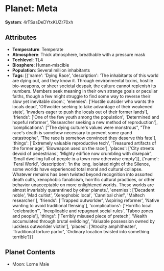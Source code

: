 # Planet: Meta

**System**: 4rTSasDeDYtxKUZr70xh

## Attributes
- **Temperature**: Temperate
- **Atmosphere**: Thick atmosphere, breathable with a pressure mask
- **Techlevel**: TL4
- **Biosphere**: Human-miscible
- **Population**: Several million inhabitants
- **Tags**: [{'name': 'Dying Race', 'description': 'The inhabitants of this world are dying out, and they know it. Through environmental toxins, hostile bio-weapons, or sheer societal despair, the culture cannot replenish its numbers. Members seek meaning in their own strange goals or peculiar faiths, though a few might struggle to find some way to reverse their slow yet inevitable doom.', 'enemies': ['Hostile outsider who wants the locals dead', 'Offwolder seeking to take advantage of their weakened state', 'Invaders eager to push the locals out of their former lands'], 'friends': ['One of the few youth among the population', 'Determined and hopeful reformer', 'Researcher seeking a new method of reproduction'], 'complications': ["The dying culture's values were monstrous", "The race's death is somehow necessary to prevent some grand catastrophe", 'The race is somehow convinced they deserve this fate'], 'things': ['Extremely valuable reproductive tech', 'Treasured artifacts of the former age', 'Bioweapon used on the race'], 'places': ['City streets devoid of pedestrians', 'Mighty edifice now crumbling with disrepair', 'Small dwelling full of people in a town now otherwise empty']}, {'name': 'Feral World', 'description': 'In the long, isolated night of the Silence, some worlds have experienced total moral and cultural collapse. Whatever remains has been twisted beyond recognition into assorted death cults, xenophobic fanaticism, horrific cultural practices, or other behavior unacceptable on more enlightened worlds. These worlds are almost invariably quarantined by other planets.', 'enemies': ['Decadent noble', 'Mad cultist', 'Xenophobic local', 'Cannibal chief', 'Maltech researcher'], 'friends': ['Trapped outworlder', 'Aspiring reformer', 'Native wanting to avoid traditional flensing'], 'complications': ['Horrific local "celebration"', 'Inexplicable and repugnant social rules', 'Taboo zones and people'], 'things': ['Terribly misused piece of pretech', 'Wealth accumulated through brutal evildoing', 'Valuable possession owned by luckless outworlder victim'], 'places': ['Atrocity amphitheater', 'Traditional torture parlor', 'Ordinary location twisted into something terrible']}]

## Planet Contents
- Moon: Lorne Maie

